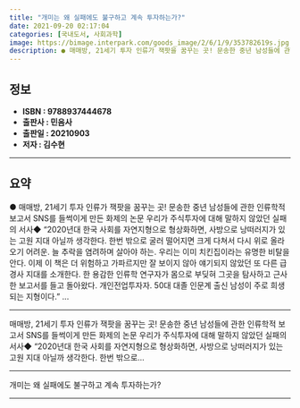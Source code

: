 ```yaml
---
title: "개미는 왜 실패에도 불구하고 계속 투자하는가?"
date: 2021-09-20 02:17:04
categories: [국내도서, 사회과학]
image: https://bimage.interpark.com/goods_image/2/6/1/9/353782619s.jpg
description: ● 매매방, 21세기 투자 인류가 잭팟을 꿈꾸는 곳! 문송한 중년 남성들에 관한 인류학적 보고서 SNS를 들썩이게 만든 화제의 논문 우리가 주식투자에 대해 말하지 않았던 실패의 서사◆ “2020년대 한국 사회를 자연지형으로 형상화하면, 사방으로 낭떠러지가 있는 고원 지대 아닐까 생각
---
```


## **정보**

- **ISBN : 9788937444678**
- **출판사 : 민음사**
- **출판일 : 20210903**
- **저자 : 김수현**

------



## **요약**

●  매매방, 21세기 투자 인류가 잭팟을 꿈꾸는 곳! 문송한 중년 남성들에 관한 인류학적 보고서  SNS를 들썩이게 만든 화제의 논문 우리가 주식투자에 대해 말하지 않았던 실패의 서사◆ “2020년대 한국 사회를 자연지형으로 형상화하면, 사방으로 낭떠러지가 있는 고원 지대 아닐까 생각한다. 한번 밖으로 굴러 떨어지면 크게 다쳐서 다시 위로 올라오기 어려운. 늘 추락을 염려하며 살아야 하는. 우리는 이미 치킨집이라는 유명한 비탈을 안다. 이제 이 책은 더 위험하고 가파르지만 잘 보이지 않아 얘기되지 않았던 또 다른 급경사 지대를 소개한다. 한 용감한 인류학 연구자가 몸으로 부딪혀 그곳을 탐사하고 근사한 보고서를 들고 돌아왔다. 개인전업투자자. 50대 대졸 인문계 출신 남성이 주로 희생되는 지형이다.” ...

------

매매방, 21세기 투자 인류가 잭팟을 꿈꾸는 곳! 문송한 중년 남성들에 관한 인류학적 보고서  SNS를 들썩이게 만든 화제의 논문 우리가 주식투자에 대해 말하지 않았던 실패의 서사◆ “2020년대 한국 사회를 자연지형으로 형상화하면, 사방으로 낭떠러지가 있는 고원 지대 아닐까 생각한다. 한번 밖으로... 

------


개미는 왜 실패에도 불구하고 계속 투자하는가? 

------


